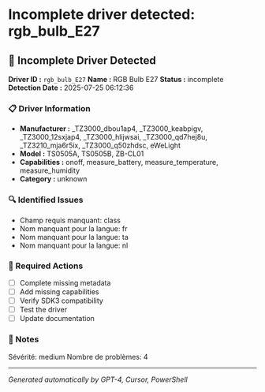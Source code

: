 # Incomplete driver detected: rgb_bulb_E27

## 🚨 Incomplete Driver Detected

**Driver ID :** `rgb_bulb_E27`
**Name :** RGB Bulb E27
**Status :** incomplete
**Detection Date :** 2025-07-25 06:12:36

### 📋 Driver Information
- **Manufacturer :** _TZ3000_dbou1ap4, _TZ3000_keabpigv, _TZ3000_12sxjap4, _TZ3000_hlijwsai, _TZ3000_qd7hej8u, _TZ3210_mja6r5ix, _TZ3000_q50zhdsc, eWeLight
- **Model :** TS0505A, TS0505B, ZB-CL01
- **Capabilities :** onoff, measure_battery, measure_temperature, measure_humidity
- **Category :** unknown

### 🔍 Identified Issues
- Champ requis manquant: class
- Nom manquant pour la langue: fr
- Nom manquant pour la langue: ta
- Nom manquant pour la langue: nl

### 🎯 Required Actions
- [ ] Complete missing metadata
- [ ] Add missing capabilities
- [ ] Verify SDK3 compatibility
- [ ] Test the driver
- [ ] Update documentation

### 📝 Notes
Sévérité: medium
Nombre de problèmes: 4

---
*Generated automatically by GPT-4, Cursor, PowerShell*

